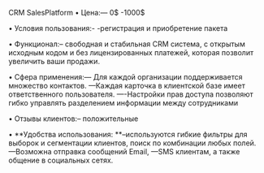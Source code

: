 CRM SalesPlatform
• Цена:— 0$ -1000$

• Условия пользования:- -регистрация и приобретение пакета

• Функционал:– свободная и стабильная CRM система, с открытым исходным кодом и без лицензированных платежей, которая позволит увеличить ваши продажи.

• Сфера применения:— Для каждой организации поддерживается множество контактов. —Каждая карточка в клиентской базе имеет ответственного пользователя. —-Настройки прав доступа позволяют гибко управлять разделением информации между сотрудниками

• Отзывы клиентов:– положительные

• **Удобства использования: **–используются гибкие фильтры для выборок и сегментации клиентов, поиск по комбинации любых полей. —Возможна отправка сообщений Email, —SMS клиентам, а также общение в социальных сетях.
